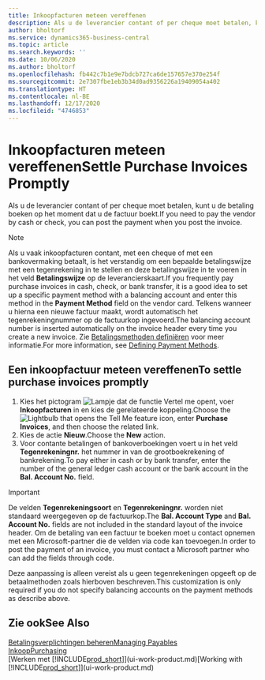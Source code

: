 ```yaml
---
title: Inkoopfacturen meteen vereffenen
description: Als u de leverancier contant of per cheque moet betalen, kunt u de noodzakelijke boekingen doen op het moment dat u de factuur boekt.
author: bholtorf
ms.service: dynamics365-business-central
ms.topic: article
ms.search.keywords: ''
ms.date: 10/06/2020
ms.author: bholtorf
ms.openlocfilehash: fb442c7b1e9e7bdcb727ca6de157657e370e254f
ms.sourcegitcommit: 2e7307fbe1eb3b34d0ad9356226a19409054a402
ms.translationtype: HT
ms.contentlocale: nl-BE
ms.lasthandoff: 12/17/2020
ms.locfileid: "4746853"
---
```

# <a name="settle-purchase-invoices-promptly"></a><span data-ttu-id="af538-103">Inkoopfacturen meteen vereffenen</span><span class="sxs-lookup"><span data-stu-id="af538-103">Settle Purchase Invoices Promptly</span></span>

<span data-ttu-id="af538-104">Als u de leverancier contant of per cheque moet betalen, kunt u de betaling boeken op het moment dat u de factuur boekt.</span><span class="sxs-lookup"><span data-stu-id="af538-104">If you need to pay the vendor by cash or check, you can post the payment when you post the invoice.</span></span>  

> [!NOTE]  
> <span data-ttu-id="af538-105">Als u vaak inkoopfacturen contant, met een cheque of met een bankovermaking betaalt, is het verstandig om een bepaalde betalingswijze met een tegenrekening in te stellen en deze betalingswijze in te voeren in het veld **Betalingswijze** op de leverancierskaart.</span><span class="sxs-lookup"><span data-stu-id="af538-105">If you frequently pay purchase invoices in cash, check, or bank transfer, it is a good idea to set up a specific payment method with a balancing account and enter this method in the **Payment Method** field on the vendor card.</span></span> <span data-ttu-id="af538-106">Telkens wanneer u hierna een nieuwe factuur maakt, wordt automatisch het tegenrekeningnummer op de factuurkop ingevoerd.</span><span class="sxs-lookup"><span data-stu-id="af538-106">The balancing account number is inserted automatically on the invoice header every time you create a new invoice.</span></span> <span data-ttu-id="af538-107">Zie [Betalingsmethoden definiëren](finance-payment-methods.md) voor meer informatie.</span><span class="sxs-lookup"><span data-stu-id="af538-107">For more information, see [Defining Payment Methods](finance-payment-methods.md).</span></span>  

## <a name="to-settle-purchase-invoices-promptly"></a><span data-ttu-id="af538-108">Een inkoopfactuur meteen vereffenen</span><span class="sxs-lookup"><span data-stu-id="af538-108">To settle purchase invoices promptly</span></span>

1. <span data-ttu-id="af538-109">Kies het pictogram ![Lampje dat de functie Vertel me opent](media/ui-search/search_small.png "Vertel me wat u wilt doen"), voer **Inkoopfacturen** in en kies de gerelateerde koppeling.</span><span class="sxs-lookup"><span data-stu-id="af538-109">Choose the ![Lightbulb that opens the Tell Me feature](media/ui-search/search_small.png "Tell me what you want to do") icon, enter **Purchase Invoices**, and then choose the related link.</span></span>  
2. <span data-ttu-id="af538-110">Kies de actie **Nieuw**.</span><span class="sxs-lookup"><span data-stu-id="af538-110">Choose the **New** action.</span></span>  
3. <span data-ttu-id="af538-111">Voor contante betalingen of bankoverboekingen voert u in het veld **Tegenrekeningnr.** het nummer in van de grootboekrekening of bankrekening.</span><span class="sxs-lookup"><span data-stu-id="af538-111">To pay either in cash or by bank transfer, enter the number of the general ledger cash account or the bank account in the **Bal. Account No.** field.</span></span>  

> [!IMPORTANT]  
> <span data-ttu-id="af538-112">De velden **Tegenrekeningsoort** en **Tegenrekeningnr.** worden niet standaard weergegeven op de factuurkop.</span><span class="sxs-lookup"><span data-stu-id="af538-112">The **Bal. Account Type** and **Bal. Account No.** fields are not included in the standard layout of the invoice header.</span></span> <span data-ttu-id="af538-113">Om de betaling van een factuur te boeken moet u contact opnemen met een Microsoft-partner die de velden via code kan toevoegen.</span><span class="sxs-lookup"><span data-stu-id="af538-113">In order to post the payment of an invoice, you must contact a Microsoft partner who can add the fields through code.</span></span>  
>
> <span data-ttu-id="af538-114">Deze aanpassing is alleen vereist als u geen tegenrekeningen opgeeft op de betaalmethoden zoals hierboven beschreven.</span><span class="sxs-lookup"><span data-stu-id="af538-114">This customization is only required if you do not specify balancing accounts on the payment methods as describe above.</span></span>

## <a name="see-also"></a><span data-ttu-id="af538-115">Zie ook</span><span class="sxs-lookup"><span data-stu-id="af538-115">See Also</span></span>

[<span data-ttu-id="af538-116">Betalingsverplichtingen beheren</span><span class="sxs-lookup"><span data-stu-id="af538-116">Managing Payables</span></span>](payables-manage-payables.md)  
[<span data-ttu-id="af538-117">Inkoop</span><span class="sxs-lookup"><span data-stu-id="af538-117">Purchasing</span></span>](purchasing-manage-purchasing.md)  
<span data-ttu-id="af538-118">[Werken met [!INCLUDE[prod_short](includes/prod_short.md)]](ui-work-product.md)</span><span class="sxs-lookup"><span data-stu-id="af538-118">[Working with [!INCLUDE[prod_short](includes/prod_short.md)]](ui-work-product.md)</span></span>  
